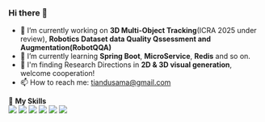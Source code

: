 ### Hi there 👋

- 🔭 I’m currently working on **3D Multi-Object Tracking**(ICRA 2025 under review), **Robotics Dataset data Quality Qssessment and Augmentation(RobotQQA)**
- 🌱 I’m currently learning **Spring Boot**, **MicroService**, **Redis** and so on.
- 🚗 I'm finding Research Directions in **2D & 3D visual generation**, welcome cooperation!
- 📫 How to reach me: tiandusama@gmail.com

🌟 **My Skills**  
![](https://img.shields.io/badge/-Python-3e74a2?style=flat-square&logo=Python&logoColor=fff)
![](https://img.shields.io/badge/-Vue-4fc08d?style=flat-square&logo=Vue.js&logoColor=fff)
![](https://img.shields.io/badge/-Linux-000000?style=flat-square&logo=Linux&logoColor=fff)
![](https://img.shields.io/badge/-Docker-2496ED?style=flat-square&logo=Docker&logoColor=fff)
![](https://img.shields.io/badge/-PyTorch-ee4c2c?style=flat-square&logo=PyTorch&logoColor=fff)
![](https://img.shields.io/badge/-NumPy-013243?style=flat-square&logo=NumPy&logoColor=fff)


<!--
**drb-ecust/drb-ecust** is a ✨ _special_ ✨ repository because its `README.md` (this file) appears on your GitHub profile.

Here are some ideas to get you started:

- 🔭 I’m currently working on ...
- 🌱 I’m currently learning ...
- 👯 I’m looking to collaborate on ...
- 🤔 I’m looking for help with ...
- 💬 Ask me about ...
- 📫 How to reach me: ...
- 😄 Pronouns: ...
- ⚡ Fun fact: ...
-->
